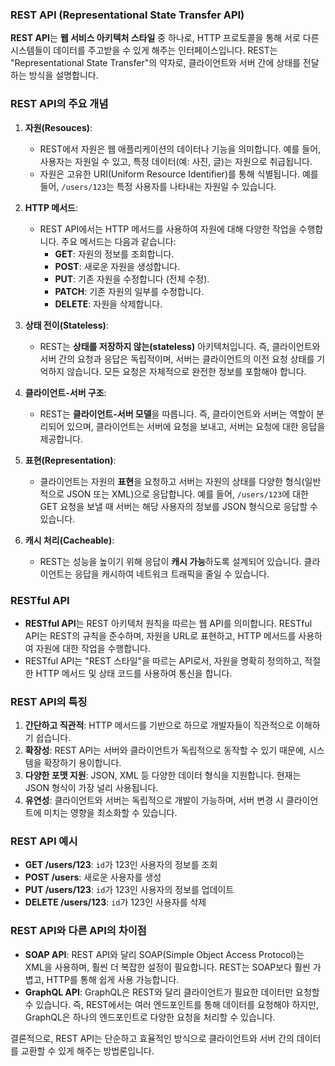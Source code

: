 ### REST API (Representational State Transfer API)

**REST API**는 **웹 서비스 아키텍처 스타일** 중 하나로, HTTP 프로토콜을 통해 서로 다른 시스템들이 데이터를 주고받을 수 있게 해주는 인터페이스입니다. REST는 "Representational State Transfer"의 약자로, 클라이언트와 서버 간에 상태를 전달하는 방식을 설명합니다.

### REST API의 주요 개념
1. **자원(Resouces)**:
   - REST에서 자원은 웹 애플리케이션의 데이터나 기능을 의미합니다. 예를 들어, 사용자는 자원일 수 있고, 특정 데이터(예: 사진, 글)는 자원으로 취급됩니다.
   - 자원은 고유한 URI(Uniform Resource Identifier)를 통해 식별됩니다. 예를 들어, `/users/123`는 특정 사용자를 나타내는 자원일 수 있습니다.

2. **HTTP 메서드**:
   - REST API에서는 HTTP 메서드를 사용하여 자원에 대해 다양한 작업을 수행합니다. 주요 메서드는 다음과 같습니다:
     - **GET**: 자원의 정보를 조회합니다.
     - **POST**: 새로운 자원을 생성합니다.
     - **PUT**: 기존 자원을 수정합니다 (전체 수정).
     - **PATCH**: 기존 자원의 일부를 수정합니다.
     - **DELETE**: 자원을 삭제합니다.
   
3. **상태 전이(Stateless)**:
   - REST는 **상태를 저장하지 않는(stateless)** 아키텍처입니다. 즉, 클라이언트와 서버 간의 요청과 응답은 독립적이며, 서버는 클라이언트의 이전 요청 상태를 기억하지 않습니다. 모든 요청은 자체적으로 완전한 정보를 포함해야 합니다.
   
4. **클라이언트-서버 구조**:
   - REST는 **클라이언트-서버 모델**을 따릅니다. 즉, 클라이언트와 서버는 역할이 분리되어 있으며, 클라이언트는 서버에 요청을 보내고, 서버는 요청에 대한 응답을 제공합니다.
   
5. **표현(Representation)**:
   - 클라이언트는 자원의 **표현**을 요청하고 서버는 자원의 상태를 다양한 형식(일반적으로 JSON 또는 XML)으로 응답합니다. 예를 들어, `/users/123`에 대한 GET 요청을 보낼 때 서버는 해당 사용자의 정보를 JSON 형식으로 응답할 수 있습니다.

6. **캐시 처리(Cacheable)**:
   - REST는 성능을 높이기 위해 응답이 **캐시 가능**하도록 설계되어 있습니다. 클라이언트는 응답을 캐시하여 네트워크 트래픽을 줄일 수 있습니다.

### RESTful API
- **RESTful API**는 REST 아키텍처 원칙을 따르는 웹 API를 의미합니다. RESTful API는 REST의 규칙을 준수하며, 자원을 URL로 표현하고, HTTP 메서드를 사용하여 자원에 대한 작업을 수행합니다.
- RESTful API는 "REST 스타일"을 따르는 API로서, 자원을 명확히 정의하고, 적절한 HTTP 메서드 및 상태 코드를 사용하여 통신을 합니다.

### REST API의 특징
1. **간단하고 직관적**: HTTP 메서드를 기반으로 하므로 개발자들이 직관적으로 이해하기 쉽습니다.
2. **확장성**: REST API는 서버와 클라이언트가 독립적으로 동작할 수 있기 때문에, 시스템을 확장하기 용이합니다.
3. **다양한 포맷 지원**: JSON, XML 등 다양한 데이터 형식을 지원합니다. 현재는 JSON 형식이 가장 널리 사용됩니다.
4. **유연성**: 클라이언트와 서버는 독립적으로 개발이 가능하며, 서버 변경 시 클라이언트에 미치는 영향을 최소화할 수 있습니다.

### REST API 예시

- **GET /users/123**: `id`가 123인 사용자의 정보를 조회
- **POST /users**: 새로운 사용자를 생성
- **PUT /users/123**: `id`가 123인 사용자의 정보를 업데이트
- **DELETE /users/123**: `id`가 123인 사용자를 삭제

### REST API와 다른 API의 차이점

- **SOAP API**: REST API와 달리 SOAP(Simple Object Access Protocol)는 XML을 사용하며, 훨씬 더 복잡한 설정이 필요합니다. REST는 SOAP보다 훨씬 가볍고, HTTP를 통해 쉽게 사용 가능합니다.
- **GraphQL API**: GraphQL은 REST와 달리 클라이언트가 필요한 데이터만 요청할 수 있습니다. 즉, REST에서는 여러 엔드포인트를 통해 데이터를 요청해야 하지만, GraphQL은 하나의 엔드포인트로 다양한 요청을 처리할 수 있습니다.

결론적으로, REST API는 단순하고 효율적인 방식으로 클라이언트와 서버 간의 데이터를 교환할 수 있게 해주는 방법론입니다.
